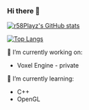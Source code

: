 ### Hi there 👋


[![r58Playz's GitHub stats](https://github-readme-stats.vercel.app/api?username=r58Playz&count_private=true&show_icons=true&theme=dark)](https://github.com/anuraghazra/github-readme-stats)

[![Top Langs](https://github-readme-stats.vercel.app/api/top-langs/?username=r58Playz&&layout=compact&count_private=true&show_icons=true&theme=dark)](https://github.com/anuraghazra/github-readme-stats)


🔭 I’m currently working on:
 - Voxel Engine - private

🌱 I’m currently learning:
 - C++
 - OpenGL


<!--
**r58Playz/r58Playz** is a ✨ _special_ ✨ repository because its `README.md` (this file) appears on your GitHub profile.

Here are some ideas to get you started:

- 🔭 I’m currently working on ...
- 🌱 I’m currently learning ...
- 👯 I’m looking to collaborate on ...
- 🤔 I’m looking for help with ...
- 💬 Ask me about ...
- 📫 How to reach me: ...
- 😄 Pronouns: ...
- ⚡ Fun fact: ...
-->
